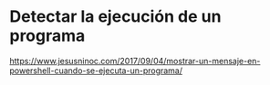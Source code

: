 # Detectar la ejecución de un programa
https://www.jesusninoc.com/2017/09/04/mostrar-un-mensaje-en-powershell-cuando-se-ejecuta-un-programa/

